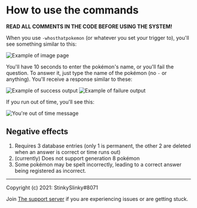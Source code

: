 # How to use the commands

**READ ALL COMMENTS IN THE CODE BEFORE USING THE SYSTEM!**

When you use `-whosthatpokemon` (or whatever you set your trigger to), you'll  see something similar to this:

![Example of image page](https://cdn.discordapp.com/attachments/817166446353973299/823985671890272286/unknown.png)

You'll have 10 seconds to enter the pokémon's name, or you'll fail the question.  To answer it, just type the name of the pokémon (no `-` or anything).  You'll receive a response similar to these:

![Example of success output](https://cdn.discordapp.com/attachments/817166446353973299/823988766682382336/unknown.png)
![Example of failure output](https://cdn.discordapp.com/attachments/817166446353973299/823989288521433198/unknown.png)

If you run out of time, you'll see this:

![You're out of time message](https://cdn.discordapp.com/attachments/817166446353973299/823989596764504144/unknown.png)

## Negative effects

1. Requires 3 database entries (only 1 is permanent, the other 2 are deleted when an answer is correct or time runs out)
2. (currently) Does not support generation 8 pokémon
3. Some pokémon may be spelt incorrectly, leading to a correct answer being registered as incorrect.

----
Copyright (c) 2021: StinkySlinky#8071

Join [The support server](https://discord.com/invite/5uVyq2E) if you are experiencing issues or are getting stuck.
